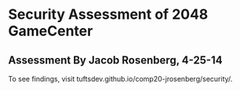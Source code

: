 Security Assessment of 2048 GameCenter
======================================

Assessment By Jacob Rosenberg, 4-25-14
--------------------------------------

To see findings, visit tuftsdev.github.io/comp20-jrosenberg/security/.
